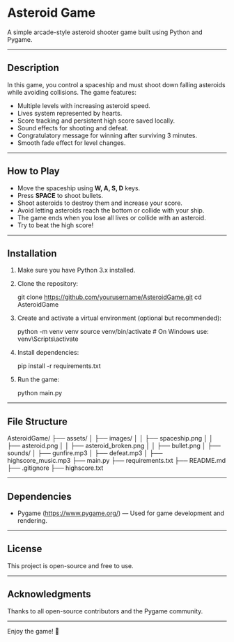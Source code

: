 # Asteroid Game

A simple arcade-style asteroid shooter game built using Python and Pygame.

---

## Description

In this game, you control a spaceship and must shoot down falling asteroids while avoiding collisions. The game features:

- Multiple levels with increasing asteroid speed.
- Lives system represented by hearts.
- Score tracking and persistent high score saved locally.
- Sound effects for shooting and defeat.
- Congratulatory message for winning after surviving 3 minutes.
- Smooth fade effect for level changes.

---

## How to Play

- Move the spaceship using **W, A, S, D** keys.
- Press **SPACE** to shoot bullets.
- Shoot asteroids to destroy them and increase your score.
- Avoid letting asteroids reach the bottom or collide with your ship.
- The game ends when you lose all lives or collide with an asteroid.
- Try to beat the high score!

---

## Installation

1. Make sure you have Python 3.x installed.

2. Clone the repository:

   git clone https://github.com/yourusername/AsteroidGame.git
   cd AsteroidGame

3. Create and activate a virtual environment (optional but recommended):

   python -m venv venv
   source venv/bin/activate   # On Windows use: venv\Scripts\activate

4. Install dependencies:

   pip install -r requirements.txt

5. Run the game:

   python main.py

---

## File Structure

AsteroidGame/
├── assets/
│   ├── images/
│   │   ├── spaceship.png
│   │   ├── asteroid.png
│   │   ├── asteroid_broken.png
│   │   ├── bullet.png
│   ├── sounds/
│       ├── gunfire.mp3
│       ├── defeat.mp3
│       ├── highscore_music.mp3
├── main.py
├── requirements.txt
├── README.md
├── .gitignore
├── highscore.txt

---

## Dependencies

- Pygame (https://www.pygame.org/) — Used for game development and rendering.

---

## License

This project is open-source and free to use.

---

## Acknowledgments

Thanks to all open-source contributors and the Pygame community.

---

Enjoy the game! 🚀
